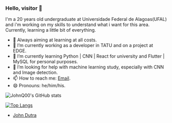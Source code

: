 ### Hello, visitor 👋

I'm a 20 years old undergraduate at Universidade Federal de Alagoas(UFAL) and i'm working on my skills to understand what i want for this area.
Currently, learning a little bit of everything.

- 💫 Always aiming at learning at all costs.
- 🔭 I’m currently working as a developer in TATU and on a project at EDGE.
- 🌱 I’m currently learning Python | CNN | React for university and Flutter | MySQL for personal purposes. 
- 🤔 I’m looking for help with machine learning study, especially with CNN and Image detection.
- 📫 How to reach me: [Email](jddcp@ic.ufal.br).
- 😄 Pronouns: he/him/his.

![JohnQ00's GitHub stats](https://github-readme-stats.vercel.app/api?username=JohnQ00&show_icons=true&theme=tokyonight)

[![Top Langs](https://github-readme-stats.vercel.app/api/top-langs/?username=JohnQ00&layout=compact&langs_count=10&theme=tokyonight)](https://github.com/anuraghazra/github-readme-stats)

 - [John Dutra](https://github.com/JohnQ00)
